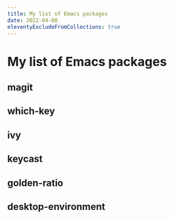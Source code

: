 ```yaml
---
title: My list of Emacs packages
date: 2022-04-08
eleventyExcludeFromCollections: true
---
```


# My list of Emacs packages #

## magit ##

## which-key #

## ivy ##

## keycast ##

## golden-ratio ##

## desktop-environment ##
